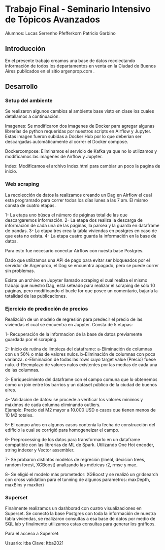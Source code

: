 # Trabajo Final - Seminario Intensivo de Tópicos Avanzados

Alumnos: Lucas Serrenho Pfefferkorn
                Patricio Garbino


## Introducción

En el presente trabajo creamos una base de datos recolectando información de todos los departamentos en venta en la Ciudad de Buenos Aires publicados en el sitio argenprop.com .

## Desarrollo

### Setup del ambiente

Se realizaron algunos cambios al ambiente base visto en clase los cuales detallamos a continuación:

Imagenes: Se modificaron dos imagenes de Docker para agregar algunas librerías de python requeridas por nuestros scripts en Airflow y Jupyter. Estas imagen fueron subidas a Docker Hub por lo que deberían ser descargadas automáticamente al correr el Docker compose.

Dockercompose: Eliminamos el servicio de Kafka ya que no lo utilizamos y modificamos las imagenes de Airflow y Jupyter.

Index: Modificamos el archivo Index.html para cambiar un poco la pagina de inicio.

### Web scraping

La recolección de datos la realizamos creando un Dag en Airflow el cual esta programado para correr todos los días lunes a las 7 am. El mismo consta de cuatro etapas. 

1- La etapa uno búsca el número de páginas total de las que descargaremos información.
2- La etapa dos realiza la descarga de información de cada una de las páginas, la parsea y la guarda en dataframe de pandas.
3- La etapa tres crea la tabla viviendas en postgres en caso de que esta no exista.
4- La etapa cuatro guarda la información en la base de datos.

Para esto fue necesario conectar Airflow con nuesta base Postgres.

Dado que utilizamos una API de pago para evitar ser bloqueados por el servidor de Argenprop, el Dag se encuentra apagado, pero se puede correr sin problemas.

Existe un archivo en Jupyter llamado scraping el cual realiza el mismo trabajo que nuestro Dag, está seteado para realizar el scraping de sólo 10 páginas, pero modificando el bucle for que posee un comentario, bajaría la totalidad de las publicaciones.

### Ejercicio de predicción de precios

Realizción de un modelo de regresión para predecir el precio de las viviendas el cual se encuentra en Jupyter. Consta de 5 etapas:

1- Recuperación de la informacion de la base de datos previamente guardada por el scraping. 

2- Inicio de rutina de limpieza del dataframe:
	a-Eliminación de columnas con un 50% o más de valores nulos.
	b-Eliminación de columnas con poca varianza.
	c-Eliminación de todas las rows cuyo target value (Precio) fuese nulo.
	d-Reemplazo de valores nulos existentes por las medias de cada una de las columnas.
	
3- Enriquecimiento del dataframe con el campo comuna que lo obtenemos como un join entre los barrios y un dataset público de la ciudad de buenos aires.

4- Validacíon de datos: se procede a verificar los valores minimos y máximos de cada columna eliminando outliers. 	
	Ejemplo: Precio del M2 mayor a 10.000 USD o casos que tienen menos de 10 M2 totales.
	
5- El campo años en algunos casos contenía la fecha de construcción del edificio la cual se corrigió para homogeneizar el campo. 

6- Preprocessing de los datos para transformarlo en un dataframe compatible con las librerías de ML de Spark. Utilizando One Hot encoder, string indexer y Vector assembler.

7- Se probaron distintos modelos de regresión (lineal, decision trees, random forest, XGBoost) analizando las métricas r2, rmse y mae.

8- Se eligió el modelo más prometedor: XGBoost y se realizó un gridsearch con cross validation para el tunning de algunos parametros: maxDepth, maxBins y maxIter)

### 

### Superset

Finalmente realizamos un dashborad con cuatro visualizaciones en Superset. Se conectó la base Postgres con toda la información de nuestra tabla viviendas, se realizaron consultas a esa base de datos por medio de SQL lab y finalmente utilizamos estas consultas para generar los gráficos.

Para el acceso a Superset:

Usuario: itba
Clave: Itba2021








